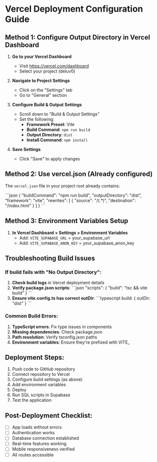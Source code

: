 # Vercel Deployment Configuration Guide

## Method 1: Configure Output Directory in Vercel Dashboard

1. **Go to your Vercel Dashboard**
   - Visit https://vercel.com/dashboard
   - Select your project (deluv0)

2. **Navigate to Project Settings**
   - Click on the "Settings" tab
   - Go to "General" section

3. **Configure Build & Output Settings**
   - Scroll down to "Build & Output Settings"
   - Set the following:
     - **Framework Preset**: Vite
     - **Build Command**: `npm run build`
     - **Output Directory**: `dist`
     - **Install Command**: `npm install`

4. **Save Settings**
   - Click "Save" to apply changes

## Method 2: Use vercel.json (Already configured)

The `vercel.json` file in your project root already contains:

\`\`\`json
{
  "buildCommand": "npm run build",
  "outputDirectory": "dist",
  "framework": "vite",
  "rewrites": [
    {
      "source": "/(.*)",
      "destination": "/index.html"
    }
  ]
}
\`\`\`

## Method 3: Environment Variables Setup

1. **In Vercel Dashboard > Settings > Environment Variables**
   - Add: `VITE_SUPABASE_URL` = your_supabase_url
   - Add: `VITE_SUPABASE_ANON_KEY` = your_supabase_anon_key

## Troubleshooting Build Issues

### If build fails with "No Output Directory":

1. **Check build logs** in Vercel deployment details
2. **Verify package.json scripts**:
   \`\`\`json
   "scripts": {
     "build": "tsc && vite build"
   }
   \`\`\`
3. **Ensure vite.config.ts has correct outDir**:
   \`\`\`typescript
   build: {
     outDir: "dist"
   }
   \`\`\`

### Common Build Errors:

1. **TypeScript errors**: Fix type issues in components
2. **Missing dependencies**: Check package.json
3. **Path resolution**: Verify tsconfig.json paths
4. **Environment variables**: Ensure they're prefixed with VITE_

## Deployment Steps:

1. Push code to GitHub repository
2. Connect repository to Vercel
3. Configure build settings (as above)
4. Add environment variables
5. Deploy
6. Run SQL scripts in Supabase
7. Test the application

## Post-Deployment Checklist:

- [ ] App loads without errors
- [ ] Authentication works
- [ ] Database connection established
- [ ] Real-time features working
- [ ] Mobile responsiveness verified
- [ ] All routes accessible

